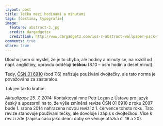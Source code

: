 ```yaml
---
layout: post
title: Tečka mezi hodinami a minutami
tags: [čestina, typografie]
image:
  feature: abstract-3.jpg
  credit: dargadgetzx
  creditlink: http://www.dargadgetz.com/ios-7-abstract-wallpaper-pack-for-iphone-5-and-ipod-touch-retina/
comments: true
share: true
---
```


Dlouho jsem si myslel, že je to chyba, ale hodiny a minuty se, na rozdíl od např. angličtiny, opravdu oddělují **tečkou** (8.10 – osm hodin a deset minut).

Tedy, [ČSN 01 6910](http://www.severskelisty.cz/redakce/csn016910.pdf) (bod 7.6) nařizuje používání dvojtečky, ale tato norma je považována za zastaralou.

Tak jen takto krátce.

_Aktualizace 25. 7. 2014:_ Kontaktoval mne Petr Lozan z Ústavu pro jazyk český a upozornil na to, že výše zmíněná revize ČSN 01 6910 z roku 2007 bude 1. srpna 2014 nahrazena novou revizí z 1. července tohoto roku. Tato revize stanovuje používaní tečky, ale dovoluje i zápis s dvojtečkou. Více k revizi zde (zápisu času jako denní doby se věnuje otázka č. 19 a 20).